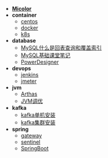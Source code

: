 - [**Micolor**](/README.md)
- **container**
  - [centos](container/centos.md)
  - [docker](container/docker.md)
  - [k8s](container/k8s.md)
- **database**
  - [MySQL什么是回表查询和覆盖索引](database/MySQL什么是回表查询和覆盖索引.md)
  - [MySQL基础课堂笔记](database/MySQL基础课堂笔记.md)
  - [PowerDesigner](database/PowerDesigner.md)
- **devops**
  - [jenkins](devops/jenkins.md)
  - [jmeter](devops/jmeter.md)
- **jvm**
  - [Arthas](jvm/Arthas.md)
  - [JVM调优](jvm/JVM调优.md)
- **kafka**
  - [kafka单机安装](kafka/kafka单机安装.md)
  - [kafka集群安装](kafka/kafka集群安装.md)
- **spring**
  - [gateway](spring/gateway.md)
  - [sentinel](spring/sentinel.md)
  - [SpringBoot](spring/SpringBoot.md)

